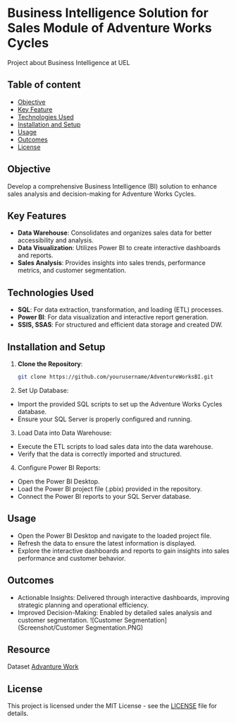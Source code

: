 # Business Intelligence Solution for Sales Module of Adventure Works Cycles
Project about Business Intelligence at UEL

## Table of content
- [Objective](#objective)
- [Key Feature](#key-feature)
- [Technologies Used](#technologies-used)
- [Installation and Setup](#installation-and-setup)
- [Usage](#usage)
- [Outcomes](#outcomes)
- [License](#license)
  
## Objective
Develop a comprehensive Business Intelligence (BI) solution to enhance sales analysis and decision-making for Adventure Works Cycles.

## Key Features
- **Data Warehouse**: Consolidates and organizes sales data for better accessibility and analysis.
- **Data Visualization**: Utilizes Power BI to create interactive dashboards and reports.
- **Sales Analysis**: Provides insights into sales trends, performance metrics, and customer segmentation.

## Technologies Used
- **SQL**: For data extraction, transformation, and loading (ETL) processes.
- **Power BI**: For data visualization and interactive report generation.
- **SSIS, SSAS**: For structured and efficient data storage and created DW.

## Installation and Setup
1. **Clone the Repository**:
   ```bash
   git clone https://github.com/yourusername/AdventureWorksBI.git
   ```

2. Set Up Database:
- Import the provided SQL scripts to set up the Adventure Works Cycles database.
- Ensure your SQL Server is properly configured and running.

3. Load Data into Data Warehouse:
- Execute the ETL scripts to load sales data into the data warehouse.
- Verify that the data is correctly imported and structured.

4. Configure Power BI Reports:
- Open the Power BI Desktop.
- Load the Power BI project file (.pbix) provided in the repository.
- Connect the Power BI reports to your SQL Server database.

## Usage
- Open the Power BI Desktop and navigate to the loaded project file.
- Refresh the data to ensure the latest information is displayed.
- Explore the interactive dashboards and reports to gain insights into sales performance and customer behavior.

## Outcomes
- Actionable Insights: Delivered through interactive dashboards, improving strategic planning and operational efficiency.
- Improved Decision-Making: Enabled by detailed sales analysis and customer segmentation.
![Customer Segmentation](Screenshot/Customer Segmentation.PNG)

## Resource
Dataset [Advanture Work](https://learn.microsoft.com/en-us/sql/samples/adventureworks-install-configure?view=sql-server-ver16&tabs=ssms)

## License
This project is licensed under the MIT License - see the [LICENSE](LICENSE.md) file for details.
